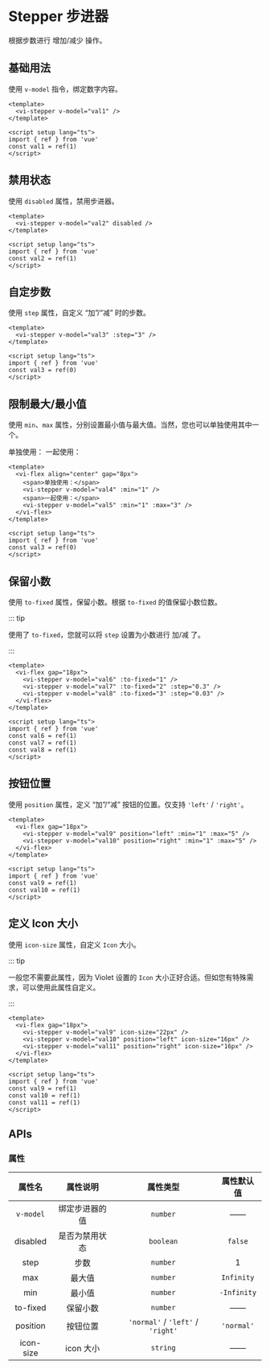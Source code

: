 <script setup lang="ts">
import { ref } from 'vue'

const val1 = ref(1)
const val2 = ref(1)
const val3 = ref(0)
const val4 = ref(1)
const val5 = ref(1)
const val6 = ref(1)
const val7 = ref(1)
const val8 = ref(1)
const val9 = ref(1)
const val10 = ref(1)
const val11 = ref(1)
</script>

# Stepper 步进器

根据步数进行 增加/减少 操作。

## 基础用法

使用 `v-model` 指令，绑定数字内容。

<div class="examples">
  <vi-stepper v-model="val1" />
</div>

```vue
<template>
  <vi-stepper v-model="val1" />
</template>

<script setup lang="ts">
import { ref } from 'vue'
const val1 = ref(1)
</script>
```

## 禁用状态

使用 `disabled` 属性，禁用步进器。

<div class="examples">
  <vi-stepper v-model="val2" disabled />
</div>

```vue
<template>
  <vi-stepper v-model="val2" disabled />
</template>

<script setup lang="ts">
import { ref } from 'vue'
const val2 = ref(1)
</script>
```

## 自定步数

使用 `step` 属性，自定义 “加”/“减” 时的步数。

<div class="examples">
  <vi-stepper v-model="val3" :step="3" />
</div>

```vue
<template>
  <vi-stepper v-model="val3" :step="3" />
</template>

<script setup lang="ts">
import { ref } from 'vue'
const val3 = ref(0)
</script>
```

## 限制最大/最小值

使用 `min`、`max` 属性，分别设置最小值与最大值。当然，您也可以单独使用其中一个。

<div class="examples">
  <vi-flex align="center" gap="8px">
    <span>单独使用：</span>
    <vi-stepper v-model="val4" :min="1" />
    <span>一起使用：</span>
    <vi-stepper v-model="val5" :min="1" :max="3" />
  </vi-flex>
</div>

```vue
<template>
  <vi-flex align="center" gap="8px">
    <span>单独使用：</span>
    <vi-stepper v-model="val4" :min="1" />
    <span>一起使用：</span>
    <vi-stepper v-model="val5" :min="1" :max="3" />
  </vi-flex>
</template>

<script setup lang="ts">
import { ref } from 'vue'
const val3 = ref(0)
</script>
```

## 保留小数

使用 `to-fixed` 属性，保留小数。根据 `to-fixed` 的值保留小数位数。

::: tip

使用了 `to-fixed`，您就可以将 `step` 设置为小数进行 加/减 了。

:::

<div class="examples">
  <vi-flex gap="18px">
    <vi-stepper v-model="val6" :to-fixed="1" />
    <vi-stepper v-model="val7" :to-fixed="2" :step="0.3" />
    <vi-stepper v-model="val8" :to-fixed="3" :step="0.03" />
  </vi-flex>
</div>

```vue
<template>
  <vi-flex gap="18px">
    <vi-stepper v-model="val6" :to-fixed="1" />
    <vi-stepper v-model="val7" :to-fixed="2" :step="0.3" />
    <vi-stepper v-model="val8" :to-fixed="3" :step="0.03" />
  </vi-flex>
</template>

<script setup lang="ts">
import { ref } from 'vue'
const val6 = ref(1)
const val7 = ref(1)
const val8 = ref(1)
</script>
```

## 按钮位置

使用 `position` 属性，定义 “加”/“减” 按钮的位置。仅支持 `'left'` / `'right'`。

<div class="examples">
  <vi-flex gap="18px">
    <vi-stepper v-model="val9" position="left" :min="1" :max="5" />
    <vi-stepper v-model="val10" position="right" :min="1" :max="5" />
  </vi-flex>
</div>

```vue
<template>
  <vi-flex gap="18px">
    <vi-stepper v-model="val9" position="left" :min="1" :max="5" />
    <vi-stepper v-model="val10" position="right" :min="1" :max="5" />
  </vi-flex>
</template>

<script setup lang="ts">
import { ref } from 'vue'
const val9 = ref(1)
const val10 = ref(1)
</script>
```

## 定义 Icon 大小

使用 `icon-size` 属性，自定义 `Icon` 大小。

::: tip

一般您不需要此属性，因为 Violet 设置的 `Icon` 大小正好合适。但如您有特殊需求，可以使用此属性自定义。

:::

<div class="examples">
  <vi-flex gap="18px">
    <vi-stepper v-model="val9" icon-size="22px" />
    <vi-stepper v-model="val10" position="left" icon-size="16px" />
    <vi-stepper v-model="val11" position="right" icon-size="16px" />
  </vi-flex>
</div>

```vue
<template>
  <vi-flex gap="18px">
    <vi-stepper v-model="val9" icon-size="22px" />
    <vi-stepper v-model="val10" position="left" icon-size="16px" />
    <vi-stepper v-model="val11" position="right" icon-size="16px" />
  </vi-flex>
</template>

<script setup lang="ts">
import { ref } from 'vue'
const val9 = ref(1)
const val10 = ref(1)
const val11 = ref(1)
</script>
```

## APIs

### 属性

| 属性名 | 属性说明 | 属性类型 | 属性默认值 |
| :---: | :---: | :---: | :---: |
| `v-model` | 绑定步进器的值 | `number` | —— |
| disabled | 是否为禁用状态 | `boolean` | `false` |
| step | 步数 | `number` | 1 |
| max | 最大值 | `number` | `Infinity` |
| min | 最小值 | `number` | `-Infinity` |
| to-fixed | 保留小数 | `number` | —— |
| position | 按钮位置 | `'normal'` / `'left'` / `'right'` | `'normal'` |
| icon-size | icon 大小 | `string` | —— |
